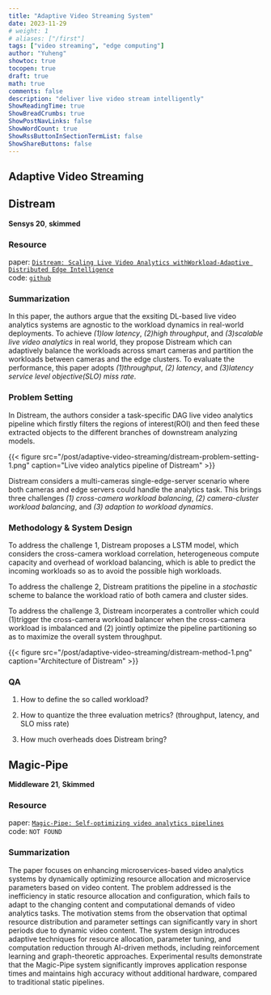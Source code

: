 ```yaml
---
title: "Adaptive Video Streaming System"
date: 2023-11-29
# weight: 1
# aliases: ["/first"]
tags: ["video streaming", "edge computing"]
author: "Yuheng"
showtoc: true
tocopen: true
draft: true
math: true
comments: false
description: "deliver live video stream intelligently"
ShowReadingTime: true
ShowBreadCrumbs: true
ShowPostNavLinks: false
ShowWordCount: true
ShowRssButtonInSectionTermList: false
ShowShareButtons: false
---
```


## Adaptive Video Streaming

## Distream
**Sensys 20**, **skimmed**

### Resource
paper: [`Distream: Scaling Live Video Analytics withWorkload-Adaptive Distributed Edge Intelligence`](https://dl.acm.org/doi/pdf/10.1145/3384419.3430721)  
code: [`github`](https://github.com/AIoT-MLSys-Lab/Distream)

### Summarization
In this paper, the authors argue that the exsiting DL-based live video analytics systems are agnostic to the workload dynamics in real-world deployments. To achieve *(1)low latency*, *(2)high throughput*, and *(3)scalable live video analytics* in real world, they propose Distream which can adaptively balance the workloads across smart cameras and partition the workloads between cameras and the edge clusters. To evaluate the performance, this paper adopts *(1)throughput*, *(2) latency*, and *(3)latency service level objective(SLO) miss rate*.

### Problem Setting
In Distream, the authors consider a task-specific DAG live video analytics pipeline which firstly filters the regions of interest(ROI) and then feed these extracted objects to the different branches of downstream analyzing models.  

{{< figure src="/post/adaptive-video-streaming/distream-problem-setting-1.png" caption="Live video analytics pipeline of Distream" >}}

Distream considers a multi-cameras single-edge-server scenario where both cameras and edge servers could handle the analytics task. This brings three challenges *(1) cross-camera workload balancing*, *(2) camera-cluster workload balancing*, and *(3) adaption to workload dynamics*.

### Methodology & System Design

To address the challenge 1, Distream proposes a LSTM model, which considers the cross-camera workload correlation, heterogeneous compute capacity and overhead of workload balancing, which is able to predict the incoming workloads so as to avoid the possible high workloads.

To address the challenge 2, Distream pratitions the pipeline in a *stochastic* scheme to balance the workload ratio of both camera and cluster sides.

To address the challenge 3, Distream incorperates a controller which could (1)trigger the cross-camera  workload balancer when the cross-camera workload is imbalanced and (2) jointly optimize the pipeline partitioning so as to maximize the overall system throughput.

{{< figure src="/post/adaptive-video-streaming/distream-method-1.png" caption="Architecture of Distream" >}}

### QA
1. How to define the so called workload?

2. How to quantize the three evaluation metrics? (throughput, latency, and SLO miss rate)

3. How much overheads does Distream bring?


## Magic-Pipe
**Middleware 21**, **Skimmed**

### Resource
paper: [`Magic-Pipe: Self-optimizing video analytics pipelines`](https://dl.acm.org/doi/pdf/10.1145/3464298.3484504)  
code: `NOT FOUND`

### Summarization

The paper focuses on enhancing microservices-based video analytics systems by dynamically optimizing resource allocation and microservice parameters based on video content. The problem addressed is the inefficiency in static resource allocation and configuration, which fails to adapt to the changing content and computational demands of video analytics tasks. The motivation stems from the observation that optimal resource distribution and parameter settings can significantly vary in short periods due to dynamic video content. The system design introduces adaptive techniques for resource allocation, parameter tuning, and computation reduction through AI-driven methods, including reinforcement learning and graph-theoretic approaches. Experimental results demonstrate that the Magic-Pipe system significantly improves application response times and maintains high accuracy without additional hardware, compared to traditional static pipelines.
